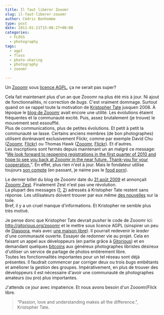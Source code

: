 ```yaml
---
title: Il faut libérer Zooomr
slug: il-faut-liberer-zooomr
author: Cédric Bonhomme
type: post
date: 2011-01-21T15:08:27+00:00
categories:
  - FLOSS
  - photography
tags:
  - agpl
  - floss
  - photo-sharing
  - photography
  - zooomr

---
```

Un [Zooomr][1] sous [licence AGPL][2], ça ne serait pas super?

Cela fait maintenant plus d'un an que Zooomr na plus été mis à jour. Ni ajout de fonctionnalités, ni correction de _bugs_. C'est vraiment dommage. Surtout quand on se rappel toute la motivation de [Kristopher Tate][3] jusquen 2008. À lépoque le [blog de Zooomr][4] avait encore une utilité. Les évolutions étaient fréquentes et la communauté excité. Puis, assez brutalement (je trouve) le mouvement sest essoufflé.  
Plus de communications, plus de petites évolutions. Et petit à petit la communauté se lasse. Certains anciens membres (de bon photographes) utilisent dorénavant exclusivement Flickr, comme par exemple David Chu ([Zooomr][5], [Flickr][6]) ou Thomas Hawk ([Zooomr][7], [Flickr][8]). Et d'autres.  
Les inscriptions sont fermés depuis maintenant un an malgré ce message: &#8220;[We look forward to reopening registrations in the first quarter of 2010 and hope to see you back at Zooomr in the near future. Thank-you for your cooperation.][9]&#8220;. En effet, plus rien n'est à jour. Mais le fondateur utilise toujours [son compte][10] (en passant, je naime pas le [food porn][11]).

Le dernier billet du blog de Zooomr date du [31 août 2009][12] et annonçait [Zooomr Zest][13]. Finalement Zest n'est pas une révolution.  
La plupart des messages ([1][14], [2][15]) adressés à Kristopher Tate restent sans réponse. Les utilisateurs doivent trouver par eux même [des nouvelles][16] sur la toile.  
Bref, il y a un cruel manque d'informations. Et Kristopher ne semble plus très motivé.

Je pense donc que Kristopher Tate devrait _pusher_ le code de Zooomr ici: <http://gitorious.org/zooomr> et le mettre sous licence AGPL (sinspirer un peu de [Diaspora][17], mais avec [une maison libre][18]). Il pourrait redevenir le _leader_ d'une communauté ouverte. Essayer de redonner vie au projet. Cela en faisant un appel aux développeurs (en partie grâce à [Gitorious][19]) et en demandant quelques [bitcoins][20] aux généreux photographes libristes désireux d'utiliser un service de partage de photos entièrement libre.  
Toutes les fonctionnalités importantes pour un tel réseau sont déjà présentes. Il faudrait commencer par corriger deux ou trois _bugs_ embêtants et améliorer la gestion des groupes. Impérativement, en plus de trouver des développeurs il est nécessaire d'avoir une communauté de photographes amateurs (ou pro) plus importantes.

J'attends ce jour avec impatience. Et nous avons besoin d'un Zooomr/Flick libre.

> &#8220;Passion, love and understanding makes all the difference.&#8221;, Kristopher Tate.

 [1]: http://www.zooomr.com/photos/cedricbonhomme/
 [2]: http://www.gnu.org/licenses/agpl-3.0.html
 [3]: http://en.wikipedia.org/wiki/Kristopher_Tate
 [4]: http://blog.zooomr.com/
 [5]: http://www.zooomr.com/photos/davidchu/
 [6]: http://www.flickr.com/photos/david_blue/
 [7]: http://www.zooomr.com/photos/thomashawk/
 [8]: http://www.flickr.com/photos/thomashawk/
 [9]: http://www.zooomr.com/signup/
 [10]: http://www.zooomr.com/photos/kristopher/
 [11]: http://en.wikipedia.org/wiki/Food_porn
 [12]: http://blog.zooomr.com/2009/08/31/friends-im-back-with-some-zest/
 [13]: http://zest.zooomr.com/
 [14]: http://zest.zooomr.com/ak/84550333736422404::18353247506973789888/
 [15]: http://zest.zooomr.com/ak/84574731566607937::18362123474845009394/
 [16]: http://www.quora.com/Whatever-happened-to-Zooomr
 [17]: https://github.com/diaspora/
 [18]: http://www.framablog.org/index.php/post/2010/09/08/logiciels-libres-mais-outils-non-libres
 [19]: http://gitorious.org/
 [20]: http://www.bitcoin.org/